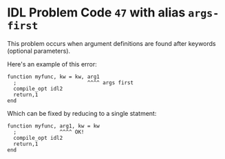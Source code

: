 # IDL Problem Code `47` with alias `args-first`

<!--@include: ./severity/disable_problem.md-->

<!--@include: ./severity/docs_error.md-->

This problem occurs when argument definitions are found after keywords (optional parameters).

Here's an example of this error:

```idl{1,2}
function myfunc, kw = kw, arg1
  ;                       ^^^^ args first
  compile_opt idl2
  return,1
end
```

Which can be fixed by reducing to a single statment:

```idl{1,2}
function myfunc, arg1, kw = kw
  ;              ^^^^ OK!
  compile_opt idl2
  return,1
end
```
